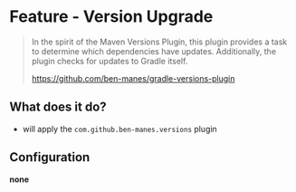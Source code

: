 # Feature - Version Upgrade

> In the spirit of the Maven Versions Plugin, this plugin provides a task to determine which dependencies have updates. Additionally, the plugin checks for updates to Gradle itself.
>
> https://github.com/ben-manes/gradle-versions-plugin

## What does it do?

- will apply the `com.github.ben-manes.versions` plugin

## Configuration

**none**
